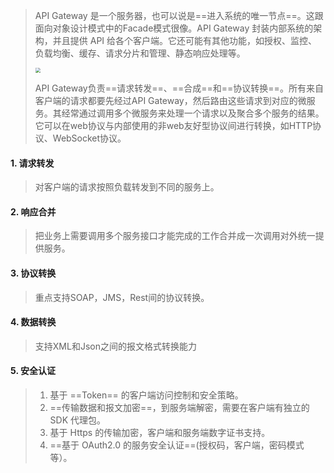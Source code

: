 >API Gateway 是一个服务器，也可以说是==进入系统的唯一节点==。这跟面向对象设计模式中的Facade模式很像。API Gateway 封装内部系统的架构，并且提供 API 给各个客户端。它还可能有其他功能，如授权、监控、负载均衡、缓存、请求分片和管理、静态响应处理等。
>
><img src="https://tva1.sinaimg.cn/large/008eGmZEgy1gn0fohuwp7j30pa0p240j.jpg" style="zoom:50%">
>
>API Gateway负责==请求转发==、==合成==和==协议转换==。所有来自客户端的请求都要先经过API Gateway，然后路由这些请求到对应的微服务。其经常通过调用多个微服务来处理一个请求以及聚合多个服务的结果。它可以在web协议与内部使用的非web友好型协议间进行转换，如HTTP协议、WebSocket协议。

#### 1. 请求转发

>对客户端的请求按照负载转发到不同的服务上。

#### 2. 响应合并

>把业务上需要调用多个服务接口才能完成的工作合并成一次调用对外统一提供服务。

#### 3. 协议转换

>重点支持SOAP，JMS，Rest间的协议转换。

#### 4. 数据转换

>支持XML和Json之间的报文格式转换能力

#### 5. 安全认证

>1. 基于 ==Token== 的客户端访问控制和安全策略。
>2. ==传输数据和报文加密==，到服务端解密，需要在客户端有独立的 SDK 代理包。
>3. 基于 Https 的传输加密，客户端和服务端数字证书支持。
>4. ==基于 OAuth2.0 的服务安全认证==(授权码，客户端，密码模式等）。



